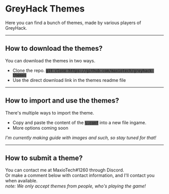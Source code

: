 # GreyHack Themes
Here you can find a bunch of themes, made by various players of GreyHack.
<hr>

## How to download the themes?
You can download the themes in two ways.
<ul>
  <li>Clone the repo. <code style="background-color:#5a5a5a">git clone https://github.com/maxiotech/greyhack-themes</code></li>
  <li>Use the direct download link in the themes readme file</li>
</ul>
<hr>

## How to import and use the themes?
There's multiple ways to import the theme.
<ul>
  <li>Copy and paste the content of the <code style="background-color:#5a5a5a">\<theme\>.conf</code> into a new file ingame.</li>
  <li>More options coming soon</li>
</ul>
<i>I'm currently making guide with images and such, so stay tuned for that!</i>
<hr>

## How to submit a theme?
You can contact me at MaxioTech#1260 through Discord.<br>
Or make a comment below with contact information, and I'll contact you when available.<br>
<i>note: We only accept themes from people, who's playing the game!</i>

